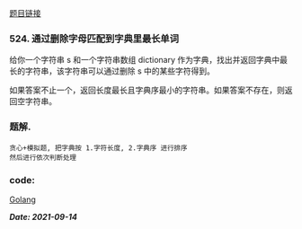 [题目链接](https://leetcode-cn.com/problems/longest-word-in-dictionary-through-deleting/)
    
### 524. 通过删除字母匹配到字典里最长单词
   给你一个字符串 s 和一个字符串数组 dictionary 作为字典，找出并返回字典中最长的字符串，该字符串可以通过删除 s 中的某些字符得到。
   
   如果答案不止一个，返回长度最长且字典序最小的字符串。如果答案不存在，则返回空字符串。
   
### 题解.
    贪心+模拟题, 把字典按 1.字符长度, 2.字典序 进行排序
    然后进行依次判断处理

### code:
[Golang](https://github.com/Archangel59/LeetCode/blob/main/524/524.go)  

***Date: 2021-09-14***